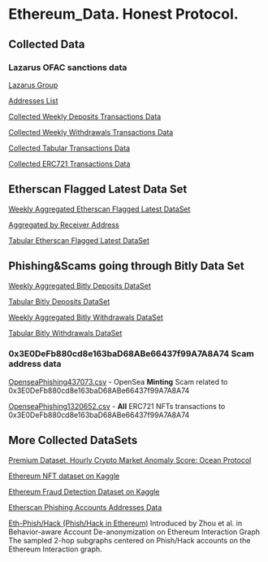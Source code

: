 # Ethereum_Data. Honest Protocol.

## Collected Data

### Lazarus OFAC sanctions data

[Lazarus Group](https://home.treasury.gov/policy-issues/financial-sanctions/recent-actions/20220506)

[Addresses List](https://github.com/dspytdao/Eth_Data/blob/main/LazarusGroup.txt)

[Collected Weekly Deposits Transactions Data](https://github.com/dspytdao/Eth_Data/blob/main/LazarusTxs1321434.csv)

[Collected Weekly Withdrawals Transactions Data](https://github.com/dspytdao/Eth_Data/blob/main/LazarusWeeklyWithdrawalsTxs1322493.csv)

[Collected Tabular Transactions Data](https://github.com/dspytdao/Eth_Data/blob/main/LazarusTabularTxs1322519.csv)

[Collected ERC721 Transactions Data](https://github.com/dspytdao/Eth_Data/blob/main/LazarusNFTsTxs1322436.csv)

## Etherscan Flagged Latest Data Set

[Weekly Aggregated Etherscan Flagged Latest DataSet](https://github.com/dspytdao/Eth_Data/blob/main/EtherScanFLagged1322553.csv)

[Aggregated by Receiver Address](https://github.com/dspytdao/Eth_Data/blob/main/EtherScanFlaggedByAddress322768.csv)

[Tabular Etherscan Flagged Latest DataSet](https://github.com/dspytdao/Eth_Data/blob/main/EtherScanFlaggedTabular1322553.csv)

## Phishing&Scams going through Bitly Data Set

[Weekly Aggregated Bitly Deposits DataSet](https://github.com/dspytdao/Eth_Data/blob/main/EtherScanFLagged1322553.csv)

[Tabular Bitly Deposits DataSet](https://github.com/dspytdao/Eth_Data/blob/main/bitlyDepositsTabular810.csv)

[Weekly Aggregated Bitly Withdrawals DataSet](https://github.com/dspytdao/Eth_Data/blob/main/bitlyWithdrawalsWeekly815.csv)

[Tabular Bitly Withdrawals DataSet](https://github.com/dspytdao/Eth_Data/blob/main/bitlyWithdrawalsTabular812.csv)

### 0x3E0DeFb880cd8e163baD68ABe66437f99A7A8A74 Scam address data

[OpenseaPhishing437073.csv](https://github.com/dspytdao/Eth_Data/blob/main/OpenseaPhishing437073.csv) - OpenSea **Minting** Scam related to 0x3E0DeFb880cd8e163baD68ABe66437f99A7A8A74

[OpenseaPhishing1320652.csv](https://github.com/dspytdao/Eth_Data/blob/main/OpenseaPhishing1320652.csv) - **All** ERC721 NFTs transactions to 0x3E0DeFb880cd8e163baD68ABe66437f99A7A8A74

## More Collected DataSets

[Premium Dataset. Hourly Crypto Market Anomaly Score: Ocean Protocol](https://market.oceanprotocol.com/asset/did:op:0d3c8845df538dff98a08e0cc9d572cf4703d9324eb5887e91e9c8d97474e8ae)

[Ethereum NFT dataset on Kaggle](https://www.kaggle.com/datasets/simiotic/ethereum-nfts)

[Ethereum Fraud Detection Dataset on Kaggle](https://www.kaggle.com/datasets/vagifa/ethereum-frauddetection-dataset)

[Etherscan Phishing Accounts Addresses Data](https://etherscan.io/accounts/label/phish-hack?subcatid=undefined&size=100&start=0&col=3&order=desc)

[Eth-Phish/Hack (Phish/Hack in Ethereum)](https://paperswithcode.com/dataset/eth-phish-hack)
Introduced by Zhou et al. in Behavior-aware Account De-anonymization on Ethereum Interaction Graph
The sampled 2-hop subgraphs centered on Phish/Hack accounts on the Ethereum Interaction graph.
